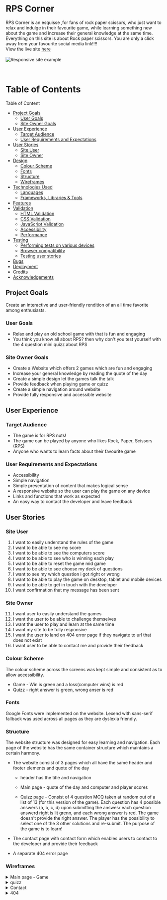 # RPS Corner
RPS Corner is an esquisse ,for fans of rock paper scissors, who just want to relax and indulge in their favourite game, while learning something new about the game and increase their general knowledge at the same time. Everything on this site is about Rock paper scissors. You are only a click away from your favourite social media link!!!!
<br>
View the live site [here](https://bwogit.github.io/CI_PP2_GAME/index.html)
<br><br>
![Responsive site example]()

<br>

# Table of Contents
Table of Content
  - [Project Goals](#project-goals)
    - [User Goals](#user-goals)
    - [Site Owner Goals](#site-owner-goals)
  - [User Experience](#user-experience)
    - [Target Audience](#target-audience)
    - [User Requirements and Expectations](#user-requirements-and-expectations)
  - [User Stories](#user-stories)
    - [Site User](#site-user)
    - [Site Owner](#site-owner)
  - [Design](#design)
    - [Colour Scheme](#colour-scheme)
    - [Fonts](#fonts)
    - [Structure](#structure)
    - [Wireframes](#wireframes)
  - [Technologies Used](#technologies-used)
    - [Languages](#languages)
    - [Frameworks, Libraries & Tools](#frameworks-libraries--tools)
  - [Features](#features)
  - [Validation](#validation)
    - [HTML Validation](#html-validation)
    - [CSS Validation](#css-validation)
    - [JavaScript Validation](#javascript-validation)
    - [Accessibility](#accessibility)
    - [Performance](#performance)
  - [Testing](#testing)
    - [Performing tests on various devices](#performing-tests-on-various-devices)
    - [Browser compatibility](#browser-compatibility)
    - [Testing user stories](#testing-user-stories)
  - [Bugs](#bugs)
  - [Deployment](#deployment)
  - [Credits](#credits)
  - [Acknowledgements](#acknowledgements)

## Project Goals

Create an interactive and user-friendly rendition of an all time favorite among enthusiasts.

### User Goals

- Relax and play an old school game with that is fun and engaging
- You think you know all about RPS? then why don't you test yourself with the 4 question mini quizz about RPS

### Site Owner Goals

- Create a Website which offers 2 games which are fun and engaging
- Increase your general knowledge by reading the quote of the day
- Create a simple design let the games talk the talk
- Provide feedback when playing game or quizz 
- Create a simple navigation around website
- Provide fully responsive and accessible website

## User Experience

### Target Audience

- The game is for RPS nuts!
- The game can be played by anyone who likes Rock, Paper, Scissors (RPS)
- Anyone who wants to learn facts about their favourite game

### User Requirements and Expectations

- Accessibility
- Simple navigation
- Simple presentation of content that makes logical sense
- A responsive website so the user can play the game on any device
- Links and functions that work as expected
- An easy way to contact the developer and leave feedback

## User Stories

### Site User

1. I want to easily understand the rules of the game
2. I want to be able to see my score
3. I want to be able to see the computers score
4. I want to be able to see who is winning each play
5. I want to be able to reset the game mid game
6. I want to be able to see choose my deck of questions
7. I want to see my which question i got right or wrong
8. I want to be able to play the game on desktop, tablet and mobile devices
9. I want to be able to get in touch with the developer
10. I want confirmation that my message has been sent

### Site Owner

11. I want user to easily understand the games
12. I want the user to be able to challenge themselves
13. I want the user to play and learn at the same time
14. I want my site to be fully responsive
15. I want the user to land on 404 error page if they navigate to url that does not exist
16. I want user to be able to contact me and provide their feedback

### Colour Scheme

The colour scheme across the screens was kept simple and consistent as to allow accessibility. 
- Game - Win is green and a loss(computer wins) is red
- Quizz - right answer is green, wrong anser is red

### Fonts

Google Fonts were implemented on the website. Lexend with sans-serif fallback was used across all pages as they are dyslexia friendly. 

### Structure

The website structure was designed for easy learning and navigation. Each page of the website has the same container structure which maintains a certain harmony.

- The website consist of 3 pages which all have the same header and footer elements and quote of the day
  - header has the title and navigation
  - Main page - quote of the day and computer and player scores
    
  - Quizz page - Consist of 4 question MCQ taken at random out of a list of 13 (for this version of the game). Each question has 4 possible answers (a, b, c, d) upon submitting the answesr each question answerd right is lit grenn, and each wrong answer is red. The game doesn't provide the right answer. The player has the possibility to select one of the 3 other solutions and re-submit. The purpose of the game is to learn! 
  
- The contact page with contact form which enables users to contact to the developer and provide their feedback
- A separate 404 error page

### Wireframes

<details><summary>Main page - Game</summary>
<img src="assets/wireframes/w_game.png">
</details>
<details><summary>quizz</summary>
<img src="assets/wireframes/w_quizz.png">
</details>
<details><summary>Contact</summary>
<img src="assets/wireframes/w_contact.png">
</details>
<details><summary>404</summary>
<img src="assets/wireframes/w_404.png">
</details>